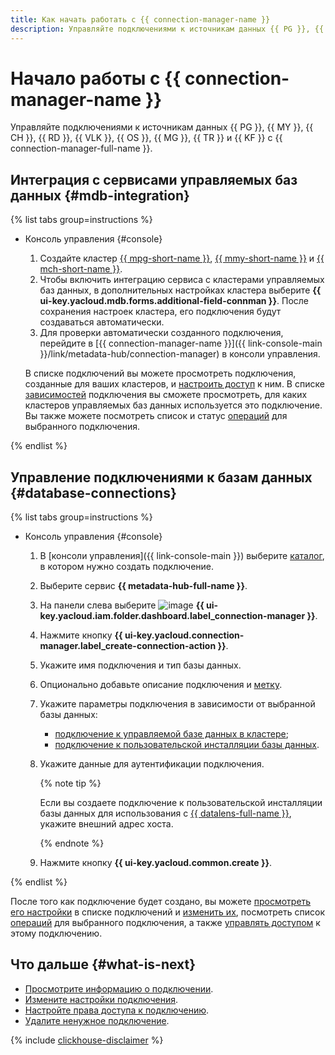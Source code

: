 ```yaml
---
title: Как начать работать с {{ connection-manager-name }}
description: Управляйте подключениями к источникам данных {{ PG }}, {{ MY }}, {{ CH }}, {{ RD }} и {{ TR }} с {{ connection-manager-full-name }}.
---
```


# Начало работы с {{ connection-manager-name }}


Управляйте подключениями к источникам данных {{ PG }}, {{ MY }}, {{ CH }}, {{ RD }}, {{ VLK }}, {{ OS }}, {{ MG }}, {{ TR }} и {{ KF }} с {{ connection-manager-full-name }}.

## Интеграция с сервисами управляемых баз данных {#mdb-integration}

{% list tabs group=instructions %}

- Консоль управления {#console}

  1. Создайте кластер [{{ mpg-short-name }}](../../managed-postgresql/operations/cluster-create.md), [{{ mmy-short-name }}](../../managed-mysql/operations/cluster-create.md) и [{{ mch-short-name }}](../../managed-clickhouse/operations/cluster-create.md).
  1. Чтобы включить интеграцию сервиса с кластерами управляемых баз данных, в дополнительных настройках кластера выберите **{{ ui-key.yacloud.mdb.forms.additional-field-connman }}**. После сохранения настроек кластера, его подключения будут создаваться автоматически.
  1. Для проверки автоматически созданного подключения, перейдите в [{{ connection-manager-name }}]({{ link-console-main }}/link/metadata-hub/connection-manager) в консоли управления.

  В списке подключений вы можете просмотреть подключения, созданные для ваших кластеров, и [настроить доступ](../operations/connection-access.md) к ним. В списке [зависимостей](../operations/view-connection.md#dependencies) подключения вы сможете просмотреть, для каких кластеров управляемых баз данных используется это подключение. Вы также можете посмотреть список и статус [операций](../operations/operation-connection.md) для выбранного подключения.

{% endlist %}

## Управление подключениями к базам данных {#database-connections}

{% list tabs group=instructions %}

- Консоль управления {#console}

  1. В [консоли управления]({{ link-console-main }}) выберите [каталог](../../resource-manager/concepts/resources-hierarchy.md#folder), в котором нужно создать подключение.
  1. Выберите сервис **{{ metadata-hub-full-name }}**.
  1. Hа панели слева выберите ![image](../../_assets/console-icons/plug-connection.svg) **{{ ui-key.yacloud.iam.folder.dashboard.label_connection-manager }}**.
  1. Нажмите кнопку **{{ ui-key.yacloud.connection-manager.label_create-connection-action }}**.
  1. Укажите имя подключения и тип базы данных.
  1. Опционально добавьте описание подключения и [метку](../../resource-manager/concepts/labels.md).
  1. Укажите параметры подключения в зависимости от выбранной базы данных:
     * [подключение к управляемой базе данных в кластере](../operations/create-connection.md#mdb-connection);
     * [подключение к пользовательской инсталляции базы данных](../operations/create-connection.md#on-premise-connection).
  1. Укажите данные для аутентификации подключения.

     {% note tip %}

     Если вы создаете подключение к пользовательской инсталляции базы данных для использования с [{{ datalens-full-name }}](../../datalens/concepts/index.md), укажите внешний адрес хоста.

     {% endnote %}
  
  1. Нажмите кнопку **{{ ui-key.yacloud.common.create }}**.


{% endlist %}

После того как подключение будет создано, вы можете [просмотреть его настройки](../operations/update-connection.md#list-connections) в списке подключений и [изменить их](../operations/update-connection.md#update-connections), посмотреть список [операций](../operations/operation-connection.md) для выбранного подключения, а также [управлять доступом](../operations/connection-access.md) к этому подключению.


## Что дальше {#what-is-next}

* [Просмотрите информацию о подключении](../operations/view-connection.md).
* [Измените настройки подключения](../operations/update-connection.md).
* [Настройте права доступа к подключению](../operations/connection-access.md).
* [Удалите ненужное подключение](../operations/delete-connection.md).


{% include [clickhouse-disclaimer](../../_includes/clickhouse-disclaimer.md) %}
